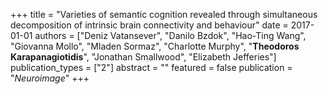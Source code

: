+++
title = "Varieties of semantic cognition revealed through simultaneous decomposition of intrinsic brain connectivity and behaviour"
date = 2017-01-01
authors = ["Deniz Vatansever", "Danilo Bzdok", "Hao-Ting Wang", "Giovanna Mollo", "Mladen Sormaz", "Charlotte Murphy", "**Theodoros Karapanagiotidis**", "Jonathan Smallwood", "Elizabeth Jefferies"]
publication_types = ["2"]
abstract = ""
featured = false
publication = "*Neuroimage*"
+++

